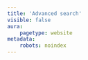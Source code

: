 ```yaml
---
title: 'Advanced search'
visible: false
aura:
    pagetype: website
metadata:
    robots: noindex
---
```


